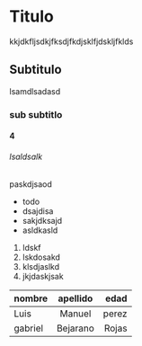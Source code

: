 # Titulo

kkjdkfljsdkjfksdjfkdjsklfjdskljfklds

## Subtitulo

lsamdlsadasd

### sub subtitlo

#### 4

###### lsaldsalk

paskdjsaod

- todo
- dsajdisa
- sakjdksajd
- asldkasld

1. ldskf
1. lskdosakd
1. klsdjaslkd
1. jkjdaskjsak

| nombre  | apellido |  edad |
| ------- | :------: | ----: |
| Luis    |  Manuel  | perez |
| gabriel | Bejarano | Rojas |
